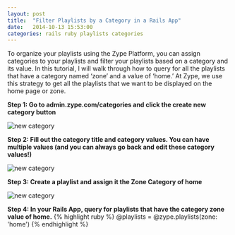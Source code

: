 ```yaml
---
layout: post
title:  "Filter Playlists by a Category in a Rails App"
date:   2014-10-13 15:53:00
categories: rails ruby playlists categories
---
```


To organize your playlists using the Zype Platform, you can assign categories to
your playlists and filter your playlists based on a category and its value.
In this tutorial, I will walk through how to query for all the playlists that have
a category named ‘zone’ and a value of ‘home.’ At Zype, we use this
strategy to get all the playlists that we want to be displayed on the home page or zone.

**Step 1: Go to admin.zype.com/categories and click the create new category button**

![new category](http://i.imgur.com/nweBnRo.png)

**Step 2: Fill out the category title and category values. You can have multiple
values (and you can always go back and edit these category values!)**

![new category](http://i.imgur.com/DmREstQ.png)


**Step 3: Create a playlist and assign it the Zone Category of home**

![new category](http://i.imgur.com/0algUs9.png)


**Step 4: In your Rails App, query for playlists that have the category zone value of home.**
{% highlight ruby %}
@playlists = @zype.playlists(zone: 'home')
{% endhighlight %}

